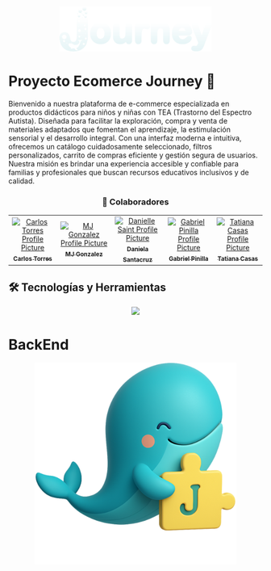<p align="center">
<img src="./assets/images/logo1.png" width="60%;" alt="journey"/>
</p>


# Proyecto Ecomerce Journey 🐋

Bienvenido a nuestra plataforma de e-commerce especializada en productos didácticos para niños y niñas con TEA (Trastorno del Espectro Autista). Diseñada para facilitar la exploración, compra y venta de materiales adaptados que fomentan el aprendizaje, la estimulación sensorial y el desarrollo integral. Con una interfaz moderna e intuitiva, ofrecemos un catálogo cuidadosamente seleccionado, filtros personalizados, carrito de compras eficiente y gestión segura de usuarios. Nuestra misión es brindar una experiencia accesible y confiable para familias y profesionales que buscan recursos educativos inclusivos y de calidad.

<h3 style="text-align:center;" align="center">🤝 Colaboradores</h3> 

<table align="center">
<tr>

<td align="center">
<a href="https://github.com/httpsmarioooo">
<img src="https://avatars.githubusercontent.com/u/111519152?v=4" width="100px;" alt="Carlos Torres Profile Picture"/><br>
<sub>
<b>Carlos Torres</b>
</sub>
</a>
</td>

<td align="center">
<a href="https://github.com/CodingtheMJ">
<img src="https://avatars.githubusercontent.com/u/204398237?v=4" width="100px;" alt="MJ Gonzalez Profile Picture"/><br>
<sub>
<b>MJ Gonzalez</b>
</sub>
</a>
</td>

<td align="center">
<a href="https://github.com/DanielleSaint">
<img src="https://avatars.githubusercontent.com/u/91141663?v=4" width="100px;" alt="Danielle Saint Profile Picture"/><br>
<sub>
<b>Daniela Santacruz</b>
</sub>
</a>
</td>

<td align="center">
<a href="https://github.com/gabriel-pinilla-c">
<img src="https://avatars.githubusercontent.com/u/165109912?v=4" width="100px;" alt="Gabriel Pinilla Profile Picture"/><br>
<sub>
<b>Gabriel Pinilla</b>
</sub>
</a>
</td>

<td align="center">
<a href="https://github.com/Tatiana-Casas">
<img src="https://avatars.githubusercontent.com/u/204398160?v=4" width="100px;" alt="Tatiana Casas Profile Picture"/><br>
<sub>
<b>Tatiana Casas</b>
</sub>
</a>
</td>

</tr>
</table>

## 🛠 Tecnologías y Herramientas

<p align="center">
  <a href="https://skillicons.dev">
    <img src="https://skillicons.dev/icons?i=git,docker,html,css,bootstrap,js,java,spring,php,mysql,postman" />
  </a>
</p>


  # BackEnd

  <a href="https://github.com/DanielleSaint/back-end-Journey/tree/developfinal">



<p align="center">
<img src="./assets/images/BLUET.png" width=400px>
</p>

